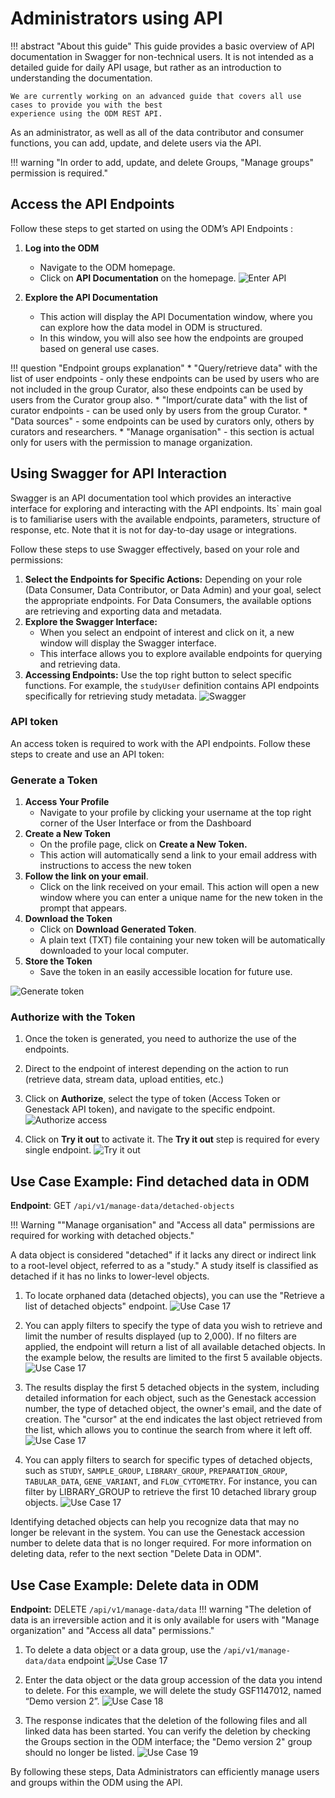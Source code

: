 # Administrators using API

!!! abstract "About this guide"
    This guide provides a basic overview of API documentation in Swagger for non-technical users.
    It is not intended as a detailed guide for daily API usage, but rather as an introduction to understanding the
    documentation.

    We are currently working on an advanced guide that covers all use cases to provide you with the best 
    experience using the ODM REST API.

As an administrator, as well as all of the data contributor and consumer functions, you can add, update, 
and delete users via the API.

!!! warning "In order to add, update, and delete Groups, "Manage groups" permission is required."

## Access the API Endpoints

Follow these steps to get started on using the ODM’s API Endpoints :

1. **Log into the ODM**
    * Navigate to the ODM homepage.
    * Click on **API Documentation** on the homepage.
    ![Enter API](quick-start-images/consumer-api-dashboard.png)

2. **Explore the API Documentation**
      * This action will display the API Documentation window, where you can explore how the data model in ODM is structured.
      * In this window, you will also see how the endpoints are grouped based on general use cases.

!!! question "Endpoint groups explanation"
      * "Query/retrieve data" with the list of user endpoints - only these endpoints can be used by users who are not included in the group Curator, also these endpoints can be used by users from the Curator group also.
      * "Import/curate data" with the list of curator endpoints - can be used only by users from the group Curator.
      * "Data sources" - some endpoints can be used by curators only, others by curators and researchers.
      * "Manage organisation" - this section is actual only for users with the permission to manage organization.

## Using Swagger for API Interaction

Swagger is an API documentation tool which provides an interactive interface for exploring and
interacting with the API endpoints. Its` main goal is to familiarise users with the available endpoints,
parameters, structure of response, etc. Note that it is not for day-to-day usage or integrations.

Follow these steps to use Swagger effectively, based on your role and permissions:

1. **Select the Endpoints for Specific Actions:** Depending on your role (Data Consumer, Data Contributor, or Data Admin)
   and your goal, select the appropriate endpoints. For Data Consumers, the available options are retrieving and
   exporting data and metadata.
2. **Explore the Swagger Interface:**
      * When you select an endpoint of interest and click on it, a new window will display the Swagger interface.
      * This interface allows you to explore available endpoints for querying and retrieving data.
3. **Accessing Endpoints:** Use the top right button to select specific functions. For example,
   the `studyUser` definition contains API endpoints specifically for retrieving study metadata.
   ![Swagger](quick-start-images/swagger-groups.png)

### API token

An access token is required to work with the API endpoints. Follow these steps to create and use an API token:

### Generate a Token

1. **Access Your Profile**
      * Navigate to your profile by clicking your username at the top right corner of the User Interface or from the Dashboard
2. **Create a New Token**
      * On the profile page, click on **Create a New Token.**
      * This action will automatically send a link to your email address with instructions to access the new token
3. **Follow the link on your email**.
      * Click on the link received on your email. This action will open a new window where you can enter a unique name for the new token in the prompt that appears.
4. **Download the Token**
      * Click on **Download Generated Token**.
      * A plain text (TXT) file containing your new token will be automatically downloaded to your local computer.
5. **Store the Token**
      * Save the token in an easily accessible location for future use.

![Generate token](quick-start-images/generate-token.png)

### Authorize with the Token
1. Once the token is generated, you need to authorize the use of the endpoints.
2. Direct to the endpoint of interest depending on the action to run (retrieve data, stream data, upload entities, etc.)
3. Click on **Authorize**, select the type of token (Access Token or Genestack API token),
   and navigate to the specific endpoint.
   ![Authorize access](quick-start-images/authorize-access.png)

4. Click on **Try it out** to activate it. The **Try it out** step is required for every single endpoint.
![Try it out](quick-start-images/try-it-out.png)

## Use Case Example: Find detached data in ODM

**Endpoint**: GET `/api/v1/manage-data/detached-objects`

!!! Warning ""Manage organisation" and "Access all data" permissions are required for working with detached objects."

A data object is considered "detached" if it lacks any direct or indirect link to a root-level object, referred to 
as a "study." A study itself is classified as detached if it has no links to lower-level objects.

1. To locate orphaned data (detached objects), you can use the "Retrieve a list of detached objects" endpoint.
    ![Use Case 17](quick-start-images/admin-api-uc-20.png)

2. You can apply filters to specify the type of data you wish to retrieve and limit the number of results displayed 
(up to 2,000). If no filters are applied, the endpoint will return a list of all available detached objects. 
In the example below, the results are limited to the first 5 available objects.
   ![Use Case 17](quick-start-images/admin-api-uc-21.png)

3. The results display the first 5 detached objects in the system, including detailed information for each object, 
such as the Genestack accession number, the type of detached object, the owner's email, and the date of creation. 
The "cursor" at the end indicates the last object retrieved from the list, which allows you to continue the 
search from where it left off.
   ![Use Case 17](quick-start-images/admin-api-uc-22.png)

4. You can apply filters to search for specific types of detached objects, 
such as `STUDY`, `SAMPLE_GROUP`, `LIBRARY_GROUP`, `PREPARATION_GROUP`, `TABULAR_DATA`, `GENE_VARIANT`, and 
`FLOW_CYTOMETRY`. For instance, you can filter by LIBRARY_GROUP to retrieve the first 10 detached library group objects.
   ![Use Case 17](quick-start-images/admin-api-uc-23.png)

Identifying detached objects can help you recognize data that may no longer be relevant in the system. 
You can use the Genestack accession number to delete data that is no longer required. For more information on 
deleting data, refer to the next section "Delete Data in ODM".

## Use Case Example: Delete data in ODM

**Endpoint:** DELETE `/api/v1/manage-data/data`
!!! warning "The deletion of data is an irreversible action and it is only available for users with "Manage organization" and "Access all data" permissions."

1. To delete a data object or a data group, use the `/api/v1/manage-data/data` endpoint
![Use Case 17](quick-start-images/admin-api-uc-17.png)

2. Enter the data object or the data group accession of the data you intend to delete. 
For this example, we will delete the study GSF1147012, named “Demo version 2”.
![Use Case 18](quick-start-images/admin-api-uc-18.png) 

3. The response indicates that the deletion of the following files and all linked data has been started. 
You can verify the deletion by checking the Groups section in the 
ODM interface; the "Demo version 2" group should no longer be listed.
![Use Case 19](quick-start-images/admin-api-uc-19.png)  

By following these steps, Data Administrators can efficiently manage users and groups within the ODM using the API. 
